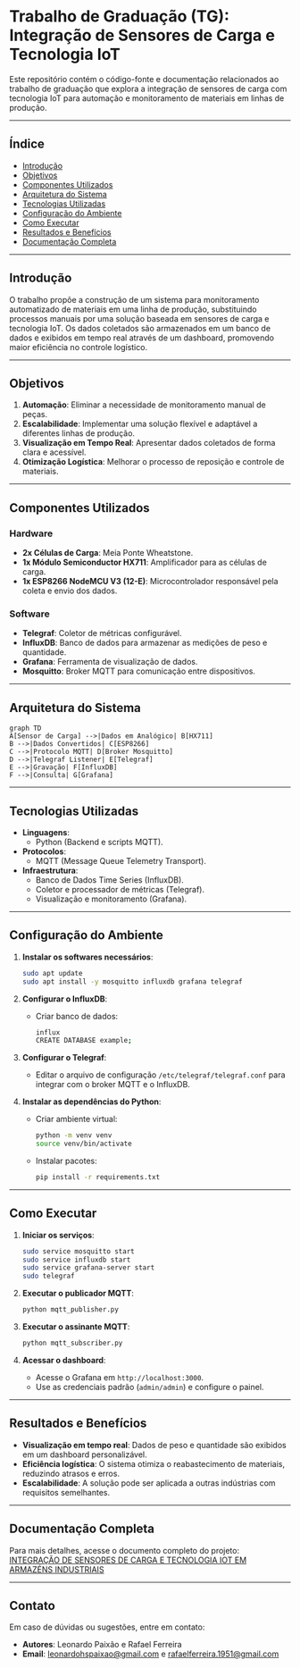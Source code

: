 # **Trabalho de Graduação (TG): Integração de Sensores de Carga e Tecnologia IoT**

Este repositório contém o código-fonte e documentação relacionados ao trabalho de graduação que explora a integração de sensores de carga com tecnologia IoT para automação e monitoramento de materiais em linhas de produção.

---

## **Índice**
- [Introdução](#introdução)
- [Objetivos](#objetivos)
- [Componentes Utilizados](#componentes-utilizados)
- [Arquitetura do Sistema](#arquitetura-do-sistema)
- [Tecnologias Utilizadas](#tecnologias-utilizadas)
- [Configuração do Ambiente](#configuração-do-ambiente)
- [Como Executar](#como-executar)
- [Resultados e Benefícios](#resultados-e-benefícios)
- [Documentação Completa](#documentação-completa)

---

## **Introdução**
O trabalho propõe a construção de um sistema para monitoramento automatizado de materiais em uma linha de produção, substituindo processos manuais por uma solução baseada em sensores de carga e tecnologia IoT. Os dados coletados são armazenados em um banco de dados e exibidos em tempo real através de um dashboard, promovendo maior eficiência no controle logístico.

---

## **Objetivos**
1. **Automação**: Eliminar a necessidade de monitoramento manual de peças.
2. **Escalabilidade**: Implementar uma solução flexível e adaptável a diferentes linhas de produção.
3. **Visualização em Tempo Real**: Apresentar dados coletados de forma clara e acessível.
4. **Otimização Logística**: Melhorar o processo de reposição e controle de materiais.

---

## **Componentes Utilizados**

### **Hardware**
- **2x Células de Carga**: Meia Ponte Wheatstone.
- **1x Módulo Semiconductor HX711**: Amplificador para as células de carga.
- **1x ESP8266 NodeMCU V3 (12-E)**: Microcontrolador responsável pela coleta e envio dos dados.

### **Software**
- **Telegraf**: Coletor de métricas configurável.
- **InfluxDB**: Banco de dados para armazenar as medições de peso e quantidade.
- **Grafana**: Ferramenta de visualização de dados.
- **Mosquitto**: Broker MQTT para comunicação entre dispositivos.

---

## **Arquitetura do Sistema**

```mermaid
graph TD
A[Sensor de Carga] -->|Dados em Analógico| B[HX711]
B -->|Dados Convertidos| C[ESP8266]
C -->|Protocolo MQTT| D[Broker Mosquitto]
D -->|Telegraf Listener| E[Telegraf]
E -->|Gravação| F[InfluxDB]
F -->|Consulta| G[Grafana]
```

---

## **Tecnologias Utilizadas**

- **Linguagens**: 
  - Python (Backend e scripts MQTT).
- **Protocolos**:
  - MQTT (Message Queue Telemetry Transport).
- **Infraestrutura**:
  - Banco de Dados Time Series (InfluxDB).
  - Coletor e processador de métricas (Telegraf).
  - Visualização e monitoramento (Grafana).

---

## **Configuração do Ambiente**

1. **Instalar os softwares necessários**:
   ```bash
   sudo apt update
   sudo apt install -y mosquitto influxdb grafana telegraf
   ```
2. **Configurar o InfluxDB**:
   - Criar banco de dados:
     ```bash
     influx
     CREATE DATABASE example;
     ```

3. **Configurar o Telegraf**:
   - Editar o arquivo de configuração `/etc/telegraf/telegraf.conf` para integrar com o broker MQTT e o InfluxDB.

4. **Instalar as dependências do Python**:
   - Criar ambiente virtual:
     ```bash
     python -m venv venv
     source venv/bin/activate
     ```
   - Instalar pacotes:
     ```bash
     pip install -r requirements.txt
     ```

---

## **Como Executar**

1. **Iniciar os serviços**:
   ```bash
   sudo service mosquitto start
   sudo service influxdb start
   sudo service grafana-server start
   sudo telegraf
   ```

2. **Executar o publicador MQTT**:
   ```bash
   python mqtt_publisher.py
   ```

3. **Executar o assinante MQTT**:
   ```bash
   python mqtt_subscriber.py
   ```

4. **Acessar o dashboard**:
   - Acesse o Grafana em `http://localhost:3000`.
   - Use as credenciais padrão (`admin/admin`) e configure o painel.

---

## **Resultados e Benefícios**

- **Visualização em tempo real**: Dados de peso e quantidade são exibidos em um dashboard personalizável.
- **Eficiência logística**: O sistema otimiza o reabastecimento de materiais, reduzindo atrasos e erros.
- **Escalabilidade**: A solução pode ser aplicada a outras indústrias com requisitos semelhantes.

---

## **Documentação Completa**
Para mais detalhes, acesse o documento completo do projeto:  
[INTEGRAÇÃO DE SENSORES DE CARGA E TECNOLOGIA IOT EM ARMAZÉNS INDUSTRIAIS](https://www.fateccruzeiro.edu.br/projetos/acervo/82aa4b0af34c2313a562076992e50aa3.pdf)

---

## **Contato**
Em caso de dúvidas ou sugestões, entre em contato:
- **Autores**: Leonardo Paixão e Rafael Ferreira
- **Email**: leonardohspaixao@gmail.com e rafaelferreira.1951@gmail.com